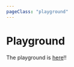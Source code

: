 ```yaml
---
pageClass: "playground"
---
```


# Playground

<playground-block>

The playground is [here](https://ota-meshi.github.io/eslint-plugin-jsonc/playground/)!!

</playground-block>
